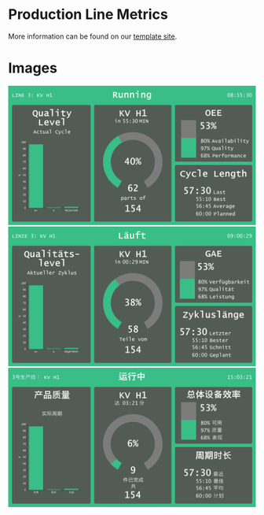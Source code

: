 # Production Line Metrics
More information can be found on our [template site](https://templates.peakboard.com/view/Production_Line_Metrics).

# Images
![Production Line Metrics Screenshot](Production_Line_Metrics_EN.png)
![Production Line Metrics Screenshot](Production_Line_Metrics_DE.png)
![Production Line Metrics Screenshot](Production_Line_Metrics_CN.png)